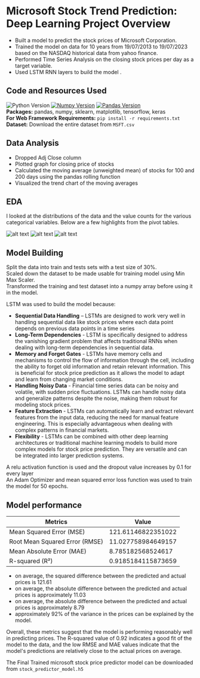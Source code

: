 # Microsoft Stock Trend Prediction: Deep Learning Project Overview 
* Built a model to predict the stock prices of Microsoft Corporation.
* Trained the model on data for 10 years from 19/07/2013 to 19/07/2023 based on the NASDAQ historical data from yahoo finance.
* Performed Time Series Analysis on the closing stock prices per day as a target variable.  
* Used LSTM RNN layers to build the model . 

## Code and Resources Used 
![Python Version](https://img.shields.io/badge/Python-3.11.3-blue.svg) [![Numpy Version](https://img.shields.io/badge/Numpy-1.24.3-darkgreen.svg)](https://numpy.org/doc/stable/release/1.24.3-notes.html)
[![Pandas Version](https://img.shields.io/badge/Pandas-1.5.3-E77200.svg)](https://pandas.pydata.org/pandas-docs/stable/whatsnew/v1.5.3.html) <br>
**Packages:** pandas, numpy, sklearn, matplotlib, tensorflow, keras <br>
**For Web Framework Requirements:**  ```pip install -r requirements.txt```  
**Dataset:**  Download the entire dataset from `MSFT.csv`


## Data Analysis
*	Dropped Adj Close column 
*	Plotted graph for closing price of stocks
*	Calculated the moving average (unweighted mean) of stocks for 100 and 200 days using the pandas rolling function
*	Visualized the trend chart of the moving averages
  

## EDA
I looked at the distributions of the data and the value counts for the various categorical variables. Below are a few highlights from the pivot tables. 

![alt text](https://github.com/PlayingNumbers/ds_salary_proj/blob/master/salary_by_job_title.PNG "Salary by Position")
![alt text](https://github.com/PlayingNumbers/ds_salary_proj/blob/master/positions_by_state.png "Job Opportunities by State")
![alt text](https://github.com/PlayingNumbers/ds_salary_proj/blob/master/correlation_visual.png "Correlations")


## Model Building 

Split the data into train and tests sets with a test size of 30%.<br>
Scaled down the dataset to be made usable for training model using Min Max Scaler.<br>
Transformed the training and test dataset into a numpy array before using it in the model.<br>

LSTM was used to build the model because:
  * **Sequential Data Handling** – LSTMs are designed to work very well in handling sequential data like stock prices where each data point depends on previous data points in a time series
  * **Long-Term Dependencies** - LSTM is specifically designed to address the vanishing gradient problem that affects traditional RNNs when dealing with long-term dependencies in sequential data.
  * **Memory and Forget Gates** - LSTMs have memory cells and mechanisms to control the flow of information through the cell, including the ability to forget old information and retain relevant information. This is beneficial for stock price prediction as it allows the model to adapt and learn from changing market conditions.
  * **Handling Noisy Data** - Financial time series data can be noisy and volatile, with sudden price fluctuations. LSTMs can handle noisy data and generalize patterns despite the noise, making them robust for modeling stock prices.
  * **Feature Extraction** - LSTMs can automatically learn and extract relevant features from the input data, reducing the need for manual feature engineering. This is especially advantageous when dealing with complex patterns in financial markets.
  * **Flexibility** - LSTMs can be combined with other deep learning architectures or traditional machine learning models to build more complex models for stock price prediction. They are versatile and can be integrated into larger prediction systems.

 A relu activation function is used and the dropout value increases by 0.1 for every layer<br>
 An Adam Optimizer and mean squared error loss function was used to train the model for 50 epochs.

## Model performance

Metrics       | Value
------------- | -------------
Mean Squared Error (MSE) | 121.61146822351022
Root Mean Squared Error (RMSE) | 11.027758984649157
Mean Absolute Error (MAE) | 8.785182568524617
R-squared (R²) | 0.9185184115873659

- on average, the squared difference between the predicted and actual prices is 121.61
- on average, the absolute difference between the predicted and actual prices is approximately 11.03
- on average, the absolute difference between the predicted and actual prices is approximately 8.79
- approximately 92% of the variance in the prices can be explained by the model.

Overall, these metrics suggest that the model is performing reasonably well in predicting prices. The R-squared value of 0.92 indicates a good fit of the model to the data, and the low RMSE and MAE values indicate that the model's predictions are relatively close to the actual prices on average.

The Final Trained microsoft stock price predictor model can be downloaded from `stock_predictor_model.h5`

